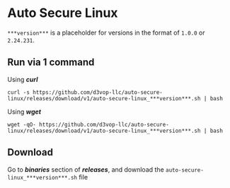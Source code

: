 # Auto Secure Linux

`***version***` is a placeholder for versions in the format of `1.0.0` or `2.24.231`.

## Run via 1 command

Using ***curl***
```
curl -s https://github.com/d3vop-llc/auto-secure-linux/releases/download/v1/auto-secure-linux_***version***.sh | bash
```

Using ***wget***
```
wget -qO- https://github.com/d3vop-llc/auto-secure-linux/releases/download/v1/auto-secure-linux_***version***.sh | bash
```

## Download

Go to ***binaries*** section of ***releases***, and download the `auto-secure-linux_***version***.sh` file